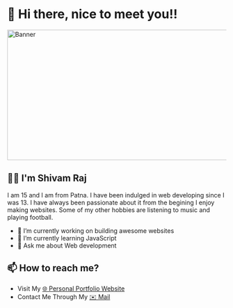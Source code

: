 # **👋 Hi there, nice to meet you!!**

<!--
**Shivam-Raj-2007/Shivam-Raj-2007** is a ✨ _special_ ✨ repository because its `README.md` (this file) appears on your GitHub profile.
-->

<img alt="Banner" src="https://github.com/Shivam-Raj-2007/Shivam-Raj-2007/assets/74006512/b936926c-5132-4b45-87eb-c1520b3225e1" width="6700" height="300" align="center"/>

## 🙎‍♂️ I'm Shivam Raj
I am 15 and I am from Patna. I have been indulged in web developing since I was 13. I have always been passionate about it from the begining I enjoy making websites. Some of my other hobbies are listening to music and playing football.

- 🔭 I’m currently working on building awesome websites
- 🌱 I’m currently learning JavaScript
- 💬 Ask me about Web development 

## 📫 How to reach me?
- Visit My [🌐 Personal Portfolio Website](https://shivam-raj-2007.github.io/)
- Contact Me Through My [✉️ Mail](mailto:shivam1207raj@gmail.com)

